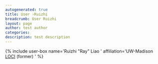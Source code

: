 ```yaml
---
autogenerated: true
title: User ›Ruizhi
breadcrumb: User Ruizhi
layout: page
author: test author
categories: 
description: test description
---
```


{% include user-box name='Ruizhi "Ray" Liao ' affiliation='UW-Madison [LOCI](LOCI "wikilink") (former) ' %}
